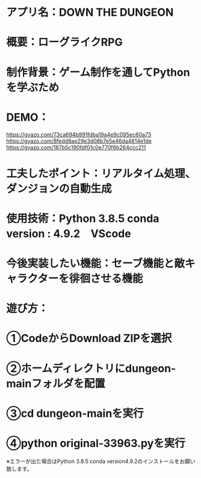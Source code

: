 # アプリ名：DOWN THE DUNGEON
# 概要：ローグライクRPG
# 制作背景：ゲーム制作を通してPythonを学ぶため
# DEMO：
https://gyazo.com/73ca694b991fdba19a4e9c095ec60a73  
https://gyazo.com/8fedd8ae29e3d08b7e5e46da4814e1de  
https://gyazo.com/187b5c190fdf01c0e770f6b264ccc211

# 工夫したポイント：リアルタイム処理、ダンジョンの自動生成
# 使用技術：Python 3.8.5 conda version : 4.9.2　VScode
# 今後実装したい機能：セーブ機能と敵キャラクターを徘徊させる機能
# 遊び方：
# ①CodeからDownload ZIPを選択
# ②ホームディレクトリにdungeon-mainフォルダを配置
# ③cd dungeon-mainを実行
# ④python original-33963.pyを実行
※エラーが出た場合はPython 3.8.5 conda version4.9.2のインストールをお願い致します。
